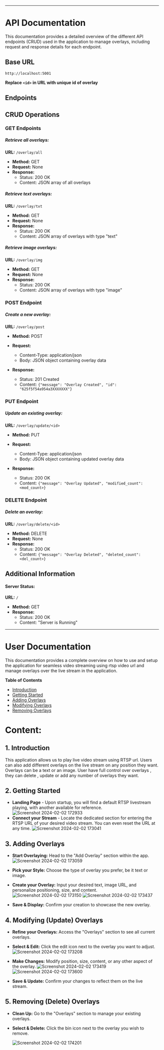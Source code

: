  ---
# API Documentation

This documentation provides a detailed overview of the different API endpoints (CRUD) used in the application to manage overlays, including request and response details for each endpoint.

## Base URL

`http://localhost:5001`

**Replace `<id>` in URL with unique id of overlay**
 ## Endpoints 

 ## CRUD Operations 

 ### GET Endpoints 

 ##### Retrieve all overlays: 

 **URL:** `/overlay/all`
* **Method:** GET
* **Request:** None
* **Response:**
    * Status: 200 OK
    * Content: JSON array of all overlays


##### Retrieve text overlays:

 **URL:** `/overlay/txt`
* **Method:** GET
* **Request:** None
* **Response:**
    * Status: 200 OK
    * Content: JSON array of overlays with type "text"
 

##### Retrieve image overlays:

 **URL:** `/overlay/img`
* **Method:** GET
* **Request:** None
* **Response:**
    * Status: 200 OK
    * Content: JSON array of overlays with type "image"
 

### POST Endpoint

##### Create a new overlay:

**URL:** `/overlay/post`
* **Method:** POST
* **Request:**
    * Content-Type: application/json
    * Body: JSON object containing overlay data
 
* **Response:**
    * Status: 201 Created
    * Content: `{"message": "Overlay Created", "id": "625f5f54a954a3XXXXXXX"}`

### PUT Endpoint

##### Update an existing overlay:

 **URL:** `/overlay/update/<id>`
* **Method:** PUT
* **Request:**
    * Content-Type: application/json
    * Body: JSON object containing updated overlay data
 
* **Response:**
    * Status: 200 OK
    * Content: `{"message": "Overlay Updated", "modified_count": <mod_count>}`

### DELETE Endpoint

##### Delete an overlay:

 **URL:** `/overlay/delete/<id>`
* **Method:** DELETE
* **Request:** None
* **Response:**
    * Status: 200 OK
    * Content: `{"message": "Overlay Deleted", "deleted_count": <del_count>}`

## Additional Information

#### Server Status:

**URL:** `/`
* **Method:** GET
* **Response:**
    * Status: 200 OK
    * Content: "Server is Running"

 
 ---
# User Documentation

This documentation provides a complete overview on how to use and setup the application for seamless video streaming using rtsp video url and manage overlays  over the live stream in the application.

[//]: # (This comment will be hidden in the rendered README)

**Table of Contents**

- [Introduction](#introduction)
- [Getting Started](#getting-started)
- [Adding Overlays](#adding-overlays)
- [Modifying Overlays](#modifying-overlays)
- [Removing Overlays](#removing-overlays)

# Content:

## 1. Introduction<a name="introduction"></a>
This application allows us to play live video stream using RTSP url. Users can also add different overlays on the live stream on any position they want. Overlays can be a text or an image. User have full control over overlays , they can delete , update or add any number of overlays they want.

## 2. Getting Started<a name="getting-started"></a>
- **Landing Page** - Upon startup, you will find a default RTSP livestream playing, with another available for reference.
  ![Screenshot 2024-02-02 172933](https://github.com/shivansh-soni07/Video-Streaming-RTSP-using-React-Python-Flask-MongoDB/assets/72219885/55390e16-9888-4cd3-bf4a-c17f97cd3c95)
- **Connect your Stream** - Locate the dedicated section for entering the RTSP URL of your desired video stream. You can even reset the URL at any time.
 ![Screenshot 2024-02-02 173041](https://github.com/shivansh-soni07/Video-Streaming-RTSP-using-React-Python-Flask-MongoDB/assets/72219885/06b4539c-3640-45d6-b794-5101cf2341eb)
 

## 3. Adding Overlays<a name="adding-overlays"></a>
- **Start Overlaying:**  Head to the "Add Overlay" section within the app.
  ![Screenshot 2024-02-02 173059](https://github.com/shivansh-soni07/Video-Streaming-RTSP-using-React-Python-Flask-MongoDB/assets/72219885/9233bf81-fcd0-4e2d-997c-a4cb7d207c51)

- **Pick your Style:** Choose the type of overlay you prefer, be it text or image.
- **Create your Overlay:** Input your desired text, image URL, and personalize positioning, size, and content.
  ![Screenshot 2024-02-02 173150](https://github.com/shivansh-soni07/Video-Streaming-RTSP-using-React-Python-Flask-MongoDB/assets/72219885/5558e7cf-b891-45c3-9a58-51a9cf985691)
![Screenshot 2024-02-02 173437](https://github.com/shivansh-soni07/Video-Streaming-RTSP-using-React-Python-Flask-MongoDB/assets/72219885/9a316aea-ca70-45fe-864a-22b9e8e5b103)

- **Save & Display:** Confirm your creation to showcase the new overlay.

 
## 4. Modifying (Update) Overlays<a name="modifying-overlays"></a>
- **Refine your Overlays:** Access the "Overlays" section to see all current overlays.
- **Select & Edit:** Click the edit icon next to the overlay you want to adjust.
  ![Screenshot 2024-02-02 173208](https://github.com/shivansh-soni07/Video-Streaming-RTSP-using-React-Python-Flask-MongoDB/assets/72219885/832c74de-9585-415b-b19c-d238a32878b5)

- **Make Changes:** Modify position, size, content, or any other aspect of the overlay.
  ![Screenshot 2024-02-02 173419](https://github.com/shivansh-soni07/Video-Streaming-RTSP-using-React-Python-Flask-MongoDB/assets/72219885/b68a28f8-6506-489e-a2bf-14a1f2791464)
![Screenshot 2024-02-02 173600](https://github.com/shivansh-soni07/Video-Streaming-RTSP-using-React-Python-Flask-MongoDB/assets/72219885/4455382c-016e-46e2-9c2b-d45da4a3d111)

- **Save & Update:** Confirm your changes to reflect them on the live stream.

## 5. Removing (Delete) Overlays<a name="removing-overlays"></a>
- **Clean Up:** Go to the "Overlays" section to manage your existing overlays.
- **Select & Delete:** Click the bin icon next to the overlay you wish to remove.

  ![Screenshot 2024-02-02 174201](https://github.com/shivansh-soni07/Video-Streaming-RTSP-using-React-Python-Flask-MongoDB/assets/72219885/10784b96-e959-4c78-823c-2d787346eb5d)


